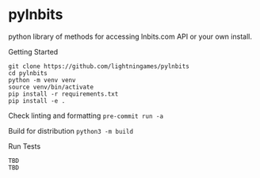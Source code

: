 # pylnbits

python library of methods for accessing lnbits.com API or your own install.

Getting Started

```
git clone https://github.com/lightningames/pylnbits
cd pylnbits
python -m venv venv
source venv/bin/activate
pip install -r requirements.txt
pip install -e .
```

Check linting and formatting
`pre-commit run -a`

Build for distribution
`python3 -m build`

Run Tests

```
TBD
TBD
```
